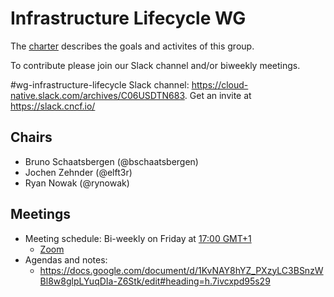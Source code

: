 # Infrastructure Lifecycle WG

The [charter](./charter/charter.md) describes the goals and activites of this group.

To contribute please join our Slack channel and/or biweekly meetings.

#wg-infrastructure-lifecycle Slack channel: <https://cloud-native.slack.com/archives/C06USDTN683>. Get an invite at <https://slack.cncf.io/>

## Chairs

- Bruno Schaatsbergen (@bschaatsbergen)
- Jochen Zehnder (@elft3r)
- Ryan Nowak (@rynowak)

## Meetings

* Meeting schedule: Bi-weekly on Friday at [17:00 GMT+1](https://dateful.com/convert/utc?t=16)
    * [Zoom](https://zoom-lfx.platform.linuxfoundation.org/meeting/96148400770?password=767d45df-c7cf-4400-9239-e789115cc85e&invite=true)
* Agendas and notes: 
    * https://docs.google.com/document/d/1KvNAY8hYZ_PXzyLC3BSnzWBl8w8glpLYuqDIa-Z6Stk/edit#heading=h.7ivcxpd95s29
